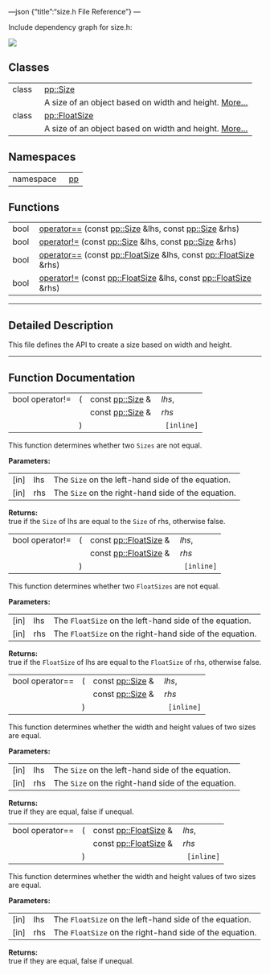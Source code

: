 —json {“title”:“size.h File Reference”} —

Include dependency graph for size.h:

![](/docs/native-client/pepper_beta/cpp/size_8h__incl.png)

Classes
-------

<table><tbody><tr class="odd"><td style="text-align: right;">class  </td><td><a href="/docs/native-client/pepper_beta/cpp/classpp_1_1_size/" class="el">pp::Size</a></td></tr><tr class="even"><td style="text-align: right;"> </td><td>A size of an object based on width and height. <a href="/docs/native-client/pepper_beta/cpp/classpp_1_1_size#details">More…</a><br />
</td></tr><tr class="odd"><td style="text-align: right;">class  </td><td><a href="/docs/native-client/pepper_beta/cpp/classpp_1_1_float_size/" class="el">pp::FloatSize</a></td></tr><tr class="even"><td style="text-align: right;"> </td><td>A size of an object based on width and height. <a href="/docs/native-client/pepper_beta/cpp/classpp_1_1_float_size#details">More…</a><br />
</td></tr></tbody></table>

Namespaces
----------

<table><tbody><tr class="odd"><td style="text-align: right;">namespace  </td><td><a href="/docs/native-client/pepper_beta/cpp/namespacepp/" class="el">pp</a></td></tr></tbody></table>

Functions
---------

<table><tbody><tr class="odd"><td style="text-align: right;">bool </td><td><a href="/docs/native-client/pepper_beta/cpp/size_8h#ad3d13cbe3886f37d082352f261892564" class="el">operator==</a> (const <a href="/docs/native-client/pepper_beta/cpp/classpp_1_1_size/" class="el">pp::Size</a> &amp;lhs, const <a href="/docs/native-client/pepper_beta/cpp/classpp_1_1_size/" class="el">pp::Size</a> &amp;rhs)</td></tr><tr class="even"><td style="text-align: right;">bool </td><td><a href="/docs/native-client/pepper_beta/cpp/size_8h#a915ab1f503e22dc6662ad56caa1eb7c3" class="el">operator!=</a> (const <a href="/docs/native-client/pepper_beta/cpp/classpp_1_1_size/" class="el">pp::Size</a> &amp;lhs, const <a href="/docs/native-client/pepper_beta/cpp/classpp_1_1_size/" class="el">pp::Size</a> &amp;rhs)</td></tr><tr class="odd"><td style="text-align: right;">bool </td><td><a href="/docs/native-client/pepper_beta/cpp/size_8h#a227bd323e3966f98cc11f640d291b9a6" class="el">operator==</a> (const <a href="/docs/native-client/pepper_beta/cpp/classpp_1_1_float_size/" class="el">pp::FloatSize</a> &amp;lhs, const <a href="/docs/native-client/pepper_beta/cpp/classpp_1_1_float_size/" class="el">pp::FloatSize</a> &amp;rhs)</td></tr><tr class="even"><td style="text-align: right;">bool </td><td><a href="/docs/native-client/pepper_beta/cpp/size_8h#acc55d56de0ab6dd4ca35730cb6672ddd" class="el">operator!=</a> (const <a href="/docs/native-client/pepper_beta/cpp/classpp_1_1_float_size/" class="el">pp::FloatSize</a> &amp;lhs, const <a href="/docs/native-client/pepper_beta/cpp/classpp_1_1_float_size/" class="el">pp::FloatSize</a> &amp;rhs)</td></tr></tbody></table>

------------------------------------------------------------------------

<span id="details" class="anchor" style="margin: 0;"></span>

Detailed Description
--------------------

This file defines the API to create a size based on width and height.

------------------------------------------------------------------------

Function Documentation
----------------------

<span id="a915ab1f503e22dc6662ad56caa1eb7c3" class="anchor" style="margin: 0;"></span>

<table><tbody><tr class="odd"><td>bool operator!=</td><td>(</td><td>const <a href="/docs/native-client/pepper_beta/cpp/classpp_1_1_size/" class="el">pp::Size</a> &amp; </td><td><em>lhs</em>,</td></tr><tr class="even"><td></td><td></td><td>const <a href="/docs/native-client/pepper_beta/cpp/classpp_1_1_size/" class="el">pp::Size</a> &amp; </td><td><em>rhs</em> </td></tr><tr class="odd"><td></td><td>)</td><td></td><td><code> [inline]</code></td></tr></tbody></table>

This function determines whether two `Sizes` are not equal.

**Parameters:**  

<table><tbody><tr class="odd"><td>[in]</td><td>lhs</td><td>The <code>Size</code> on the left-hand side of the equation.</td></tr><tr class="even"><td>[in]</td><td>rhs</td><td>The <code>Size</code> on the right-hand side of the equation.</td></tr></tbody></table>

**Returns:**  
true if the `Size` of lhs are equal to the `Size` of rhs, otherwise false.

<span id="acc55d56de0ab6dd4ca35730cb6672ddd" class="anchor" style="margin: 0;"></span>

<table><tbody><tr class="odd"><td>bool operator!=</td><td>(</td><td>const <a href="/docs/native-client/pepper_beta/cpp/classpp_1_1_float_size/" class="el">pp::FloatSize</a> &amp; </td><td><em>lhs</em>,</td></tr><tr class="even"><td></td><td></td><td>const <a href="/docs/native-client/pepper_beta/cpp/classpp_1_1_float_size/" class="el">pp::FloatSize</a> &amp; </td><td><em>rhs</em> </td></tr><tr class="odd"><td></td><td>)</td><td></td><td><code> [inline]</code></td></tr></tbody></table>

This function determines whether two `FloatSizes` are not equal.

**Parameters:**  

<table><tbody><tr class="odd"><td>[in]</td><td>lhs</td><td>The <code>FloatSize</code> on the left-hand side of the equation.</td></tr><tr class="even"><td>[in]</td><td>rhs</td><td>The <code>FloatSize</code> on the right-hand side of the equation.</td></tr></tbody></table>

**Returns:**  
true if the `FloatSize` of lhs are equal to the `FloatSize` of rhs, otherwise false.

<span id="ad3d13cbe3886f37d082352f261892564" class="anchor" style="margin: 0;"></span>

<table><tbody><tr class="odd"><td>bool operator==</td><td>(</td><td>const <a href="/docs/native-client/pepper_beta/cpp/classpp_1_1_size/" class="el">pp::Size</a> &amp; </td><td><em>lhs</em>,</td></tr><tr class="even"><td></td><td></td><td>const <a href="/docs/native-client/pepper_beta/cpp/classpp_1_1_size/" class="el">pp::Size</a> &amp; </td><td><em>rhs</em> </td></tr><tr class="odd"><td></td><td>)</td><td></td><td><code> [inline]</code></td></tr></tbody></table>

This function determines whether the width and height values of two sizes are equal.

**Parameters:**  

<table><tbody><tr class="odd"><td>[in]</td><td>lhs</td><td>The <code>Size</code> on the left-hand side of the equation.</td></tr><tr class="even"><td>[in]</td><td>rhs</td><td>The <code>Size</code> on the right-hand side of the equation.</td></tr></tbody></table>

**Returns:**  
true if they are equal, false if unequal.

<span id="a227bd323e3966f98cc11f640d291b9a6" class="anchor" style="margin: 0;"></span>

<table><tbody><tr class="odd"><td>bool operator==</td><td>(</td><td>const <a href="/docs/native-client/pepper_beta/cpp/classpp_1_1_float_size/" class="el">pp::FloatSize</a> &amp; </td><td><em>lhs</em>,</td></tr><tr class="even"><td></td><td></td><td>const <a href="/docs/native-client/pepper_beta/cpp/classpp_1_1_float_size/" class="el">pp::FloatSize</a> &amp; </td><td><em>rhs</em> </td></tr><tr class="odd"><td></td><td>)</td><td></td><td><code> [inline]</code></td></tr></tbody></table>

This function determines whether the width and height values of two sizes are equal.

**Parameters:**  

<table><tbody><tr class="odd"><td>[in]</td><td>lhs</td><td>The <code>FloatSize</code> on the left-hand side of the equation.</td></tr><tr class="even"><td>[in]</td><td>rhs</td><td>The <code>FloatSize</code> on the right-hand side of the equation.</td></tr></tbody></table>

**Returns:**  
true if they are equal, false if unequal.

